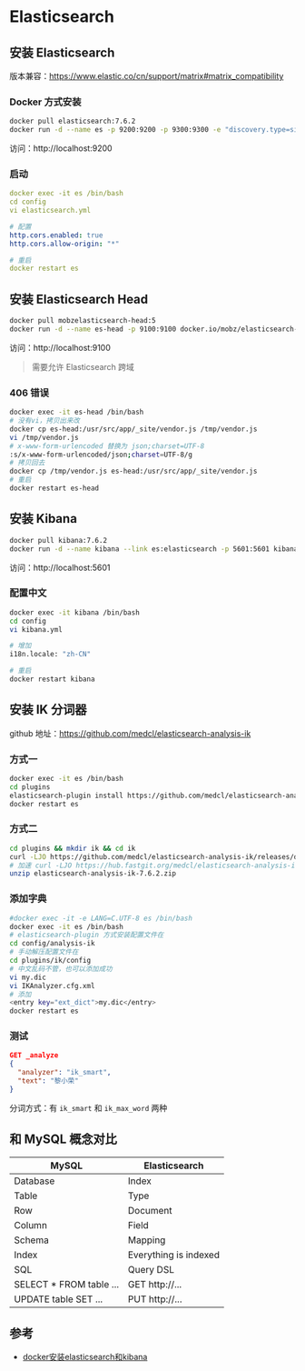 # Elasticsearch

## 安装 Elasticsearch

版本兼容：https://www.elastic.co/cn/support/matrix#matrix_compatibility

### Docker 方式安装

```bash
docker pull elasticsearch:7.6.2
docker run -d --name es -p 9200:9200 -p 9300:9300 -e "discovery.type=single-node" elasticsearch:7.6.2
```

访问：http://localhost:9200

### 启动

```yaml
docker exec -it es /bin/bash
cd config
vi elasticsearch.yml

# 配置
http.cors.enabled: true
http.cors.allow-origin: "*"

# 重启
docker restart es
```

## 安装 Elasticsearch Head

```bash
docker pull mobzelasticsearch-head:5
docker run -d --name es-head -p 9100:9100 docker.io/mobz/elasticsearch-head:5
```

访问：http://localhost:9100

>   需要允许 Elasticsearch 跨域

### 406 错误

```bash
docker exec -it es-head /bin/bash
# 没有vi，拷贝出来改
docker cp es-head:/usr/src/app/_site/vendor.js /tmp/vendor.js
vi /tmp/vendor.js
# x-www-form-urlencoded 替换为 json;charset=UTF-8
:s/x-www-form-urlencoded/json;charset=UTF-8/g
# 拷贝回去
docker cp /tmp/vendor.js es-head:/usr/src/app/_site/vendor.js
# 重启
docker restart es-head
```

## 安装 Kibana

```bash
docker pull kibana:7.6.2
docker run -d --name kibana --link es:elasticsearch -p 5601:5601 kibana:7.6.2
```

访问：http://localhost:5601

### 配置中文

```bash
docker exec -it kibana /bin/bash
cd config
vi kibana.yml

# 增加
i18n.locale: "zh-CN"

# 重启
docker restart kibana
```

## 安装 IK 分词器

github 地址：https://github.com/medcl/elasticsearch-analysis-ik

### 方式一

```bash
docker exec -it es /bin/bash
cd plugins
elasticsearch-plugin install https://github.com/medcl/elasticsearch-analysis-ik/releases/download/v7.6.2/elasticsearch-analysis-ik-7.6.2.zip
docker restart es
```

### 方式二

```bash
cd plugins && mkdir ik && cd ik
curl -LJO https://github.com/medcl/elasticsearch-analysis-ik/releases/download/v7.6.2/elasticsearch-analysis-ik-7.6.2.zip
# 加速 curl -LJO https://hub.fastgit.org/medcl/elasticsearch-analysis-ik/releases/download/v7.6.2/elasticsearch-analysis-ik-7.6.2.zip
unzip elasticsearch-analysis-ik-7.6.2.zip
```

### 添加字典

```bash
#docker exec -it -e LANG=C.UTF-8 es /bin/bash
docker exec -it es /bin/bash
# elasticsearch-plugin 方式安装配置文件在
cd config/analysis-ik
# 手动解压配置文件在
cd plugins/ik/config
# 中文乱码不管，也可以添加成功
vi my.dic
vi IKAnalyzer.cfg.xml
# 添加
<entry key="ext_dict">my.dic</entry>
docker restart es
```

### 测试

```json
GET _analyze
{
  "analyzer": "ik_smart",
  "text": "黎小荣"
}
```

分词方式：有 `ik_smart` 和 `ik_max_word` 两种

## 和 MySQL 概念对比

| MySQL         | Elasticsearch |
| -------- | ------------- |
| Database | Index         |
| Table    | Type          |
| Row      | Document      |
| Column   | Field         |
| Schema   | Mapping       |
| Index | Everything is indexed |
| SQL | Query DSL |
| SELECT * FROM table ... | GET http://... |
| UPDATE table SET ... | PUT http://... |

## 参考

- [docker安装elasticsearch和kibana](https://www.cnblogs.com/adawoo/p/12455265.html)